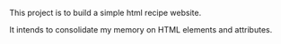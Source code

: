 This project is to build a simple html recipe website.

It intends to consolidate my memory on HTML elements and attributes.
